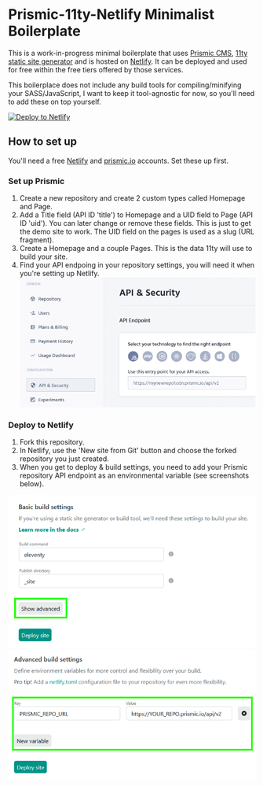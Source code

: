 # Prismic-11ty-Netlify Minimalist Boilerplate
 
This is a work-in-progress minimal boilerplate that uses [Prismic CMS](https://prismic.io), [11ty static site generator](https://www.11ty.dev) and is hosted on [Netlify](https://netlify.com). It can be deployed and used for free within the free tiers offered by those services.

This boilerplace does not include any build tools for compiling/minifying your SASS/JavaScript, I want to keep it tool-agnostic for now, so you'll need to add these on top yourself.

[![Deploy to Netlify](https://www.netlify.com/img/deploy/button.svg)](https://app.netlify.com/start/deploy?repository=https://github.com/martinkz/1prismic-11ty-netlify)

## How to set up

You'll need a free [Netlify](https://netlify.com) and [prismic.io](https://prismic.io) accounts. Set these up first.

### Set up Prismic

1. Create a new repository and create 2 custom types called Homepage and Page. 
2. Add a Title field (API ID 'title') to Homepage and a UID field to Page (API ID 'uid'). You can later change or remove these fields. This is just to get the demo site to work. The UID field on the pages is used as a slug (URL fragment).
3. Create a Homepage and a couple Pages. This is the data 11ty will use to build your site.
4. Find your API endpoing in your repository settings, you will need it when you're setting up Netlify.
![API Endpoint](https://raw.githubusercontent.com/martinkz/imagebank/master/prismic-11ty-netlify/netlify-setup-3.png)

### Deploy to Netlify

1. Fork this repository.
2. In Netlify, use the 'New site from Git' button and choose the forked repository you just created.
3. When you get to deploy & build settings, you need to add your Prismic repository API endpoint as an environmental variable (see screenshots below).

![Show advanced](https://raw.githubusercontent.com/martinkz/imagebank/master/prismic-11ty-netlify/netlify-setup-1.png)
![Add environmental variable](https://raw.githubusercontent.com/martinkz/imagebank/master/prismic-11ty-netlify/netlify-setup-2.png)
